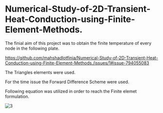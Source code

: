 # Numerical-Study-of-2D-Transient-Heat-Conduction-using-Finite-Element-Methods.

The finial aim of this project was to obtain the finite temperature of every node in the following plate. 

https://github.com/mahshadlotfinia/Numerical-Study-of-2D-Transient-Heat-Conduction-using-Finite-Element-Methods./issues/1#issue-794055083

The Triangles elements were used.

For the time issue the Forward Difference Scheme were used. 

Following equation was utilized in order to reach the Finite elemet formulation.

![3](https://user-images.githubusercontent.com/67462600/105823877-f568f780-5fd2-11eb-810f-fa64ebd63282.png)
